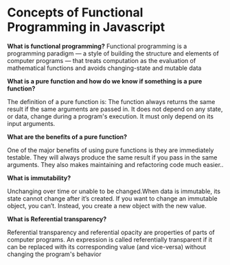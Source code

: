 # Concepts of Functional Programming in Javascript

**What is functional programming?**
Functional programming is a programming paradigm — a style of building the structure and elements of computer programs — that treats computation as the evaluation of mathematical functions and avoids changing-state and mutable data 

**What is a pure function and how do we know if something is a pure function?**

The definition of a pure function is: The function always returns the same result if the same arguments are passed in. It does not depend on any state, or data, change during a program's execution. It must only depend on its input arguments.

**What are the benefits of a pure function?**


One of the major benefits of using pure functions is they are immediately testable. They will always produce the same result if you pass in the same arguments. They also makes maintaining and refactoring code much easier..

**What is immutability?**

Unchanging over time or unable to be changed.When data is immutable, its state cannot change after it’s created. If you want to change an immutable object, you can’t. Instead, you create a new object with the new value.

**What is Referential transparency?**


Referential transparency and referential opacity are properties of parts of computer programs.  An expression is called referentially transparent if it can be replaced with its corresponding value (and vice-versa) without changing the program's behavior